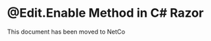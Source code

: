 # @Edit.Enable Method in C# Razor

This document has been moved to NetCo[](xref:NetCode.Razor.Edit.Enable)